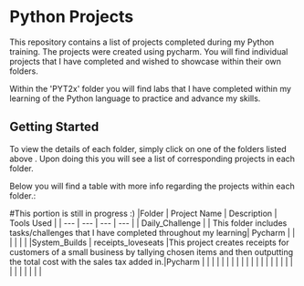 # Python Projects
This repository contains a list of projects completed during my Python training. The projects were created using pycharm. 
You will find individual projects that I have completed and wished to showcase within their own folders.

Within the 'PYT2x' folder you will find labs that I have completed within my learning of the Python language to practice and advance my skills.

## Getting Started 

To view the details of each folder, simply click on one of the folders listed above . Upon doing this you will see a list of corresponding projects in each folder.

Below you will find a table with more info regarding the projects within each folder.: 

#This portion is still in progress :) 
|Folder | Project Name | Description | Tools Used |
| --- | --- | --- | --- |
| Daily_Challenge |  | This folder includes tasks/challenges that I have completed throughout my learning| Pycharm |
|  |  | | |
|System_Builds | receipts_loveseats |This project creates receipts for customers of a
small business by tallying chosen items and then outputting the total cost with the sales tax added in.|Pycharm |
|  |  | | |
|  |  | | |
|  |  | | |
|  |  | | |
|  |  | | |
